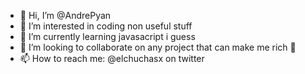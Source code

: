- 👋 Hi, I’m @AndrePyan
- 👀 I’m interested in coding non useful stuff
- 🌱 I’m currently learning javasacript i guess
- 💞️ I’m looking to collaborate on any project that can make me rich 🤑
- 📫 How to reach me: @elchuchasx on twitter

<!---
AndrePyan/AndrePyan is a ✨ special ✨ repository because its `README.md` (this file) appears on your GitHub profile.
You can click the Preview link to take a look at your changes.
--->
